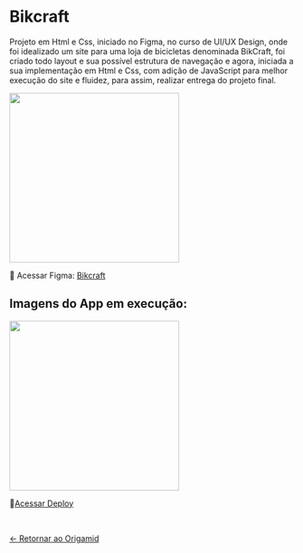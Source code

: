 # Bikcraft

Projeto em Html e Css, iniciado no Figma, no curso de UI/UX Design, onde foi idealizado um site para uma loja de bicicletas denominada BikCraft, foi criado todo layout e sua possível estrutura de navegação e agora, iniciada a sua implementação em Html e Css, com adição de JavaScript para melhor execução do site e fluidez, para assim, realizar entrega do projeto final.

<p float="left">
 <img src="https://i.imgur.com/MCUmkFA.png" width="300" />
</p>

📌 Acessar Figma: [Bikcraft](https://www.figma.com/design/T0mHgYvnD5AWFa64LDZx0E/Origamid?node-id=0-1&t=uTo2or0gJuxhnbI2-1) 

## Imagens do App em execução:
<div align="left">
 <img src="https://i.imgur.com/MCUmkFA.png" height="300" />
</div>

📌[Acessar Deploy](https://origamid-bikcraft-snowy.vercel.app/)

 <br>
 
[<- Retornar ao Origamid](https://github.com/GilvanPOliveira/Origamid)



